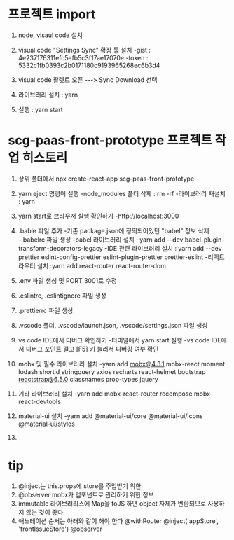 # 프로젝트 import

1. node, visaul code 설치

2. visual code "Settings Sync" 확장 툴 설치
 -gist : 4e237176311efc5efb5c3f17ae17070e
 -token : 5332c1fb0393c2b0171180c9193965268ec6b3d4

3. visual code 팔렛트 오픈 ---> Sync Download 선택

4. 라이브러리 설치 : yarn

5. 실행 : yarn start


# scg-paas-front-prototype 프로젝트 작업 히스토리

1. 상위 폴더에서 npx create-react-app scg-paas-front-prototype

2. yarn eject 명령어 실행
 -node_modules 폴더 삭제 : rm -rf
 -라이브러리 재설치 : yarn

3. yarn start로 브라우저 실행 확인하기
 -http://localhost:3000

4. .bable 파일 추가
 -기존 package.json에 정의되어있던 "babel" 정보 삭제
 -.babelrc 파일 생성
 -babel 라이브러리 설치 : yarn add --dev babel-plugin-transform-decorators-legacy
 -IDE 관련 라이브러리 설치 : yarn add --dev prettier eslint-config-prettier eslint-plugin-prettier prettier-eslint
 -리액트 라우터 설치 :yarn add react-router react-router-dom

5. .env 파일 생성 및 PORT 3001로 수정

6. .eslintrc, .eslintignore 파일 생성

7. .prettierrc 파일 생성

8. .vscode 폴더, .vscode/launch.json, .vscode/settings.json 파일 생성

9. vs code IDE에서 디버그 확인하기
 -터미널에서 yarn start 실행
 -vs code IDE에서 디버그 포인트 걸고 [F5] 키 눌러서 디버깅 여부 확인

10. mobx 및 필수 라이브러리 설치
 -yarn add mobx@4.3.1 mobx-react moment lodash shortid stringquery axios recharts react-helmet bootstrap reactstrap@6.5.0 classnames prop-types jquery

11. 기타 라이브러리 설치
 -yarn add mobx-react-router recompose mobx-react-devtools

12. material-ui 설치
 -yarn add @material-ui/core @material-ui/icons @material-ui/styles

13.


# tip
 1. @inject는 this.props에 store를 주입받기 위한
 2. @observer mobx가 컴포넌트로 관리하기 위한 정보
 3. immutable 라이브러리스에 Map을 toJS 하면 object 자체가 변환되므로 사용하지 않는 것이 좋다
 4. 애노테이션 순서는 아래와 같이 해야 한다
    @withRouter
    @inject('appStore', 'frontIssueStore')
    @observer


 
